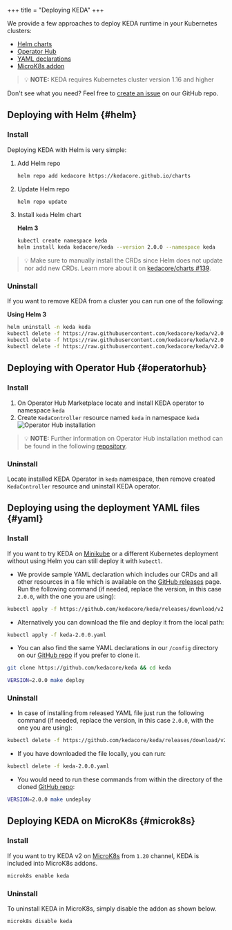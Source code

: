 +++
title = "Deploying KEDA"
+++

We provide a few approaches to deploy KEDA runtime in your Kubernetes clusters:

- [Helm charts](#helm)
- [Operator Hub](#operatorhub)
- [YAML declarations](#yaml)
- [MicroK8s addon](#microk8s)

> 💡 **NOTE:** KEDA requires Kubernetes cluster version 1.16 and higher

Don't see what you need? Feel free to [create an issue](https://github.com/kedacore/keda/issues/new) on our GitHub repo.

## Deploying with Helm {#helm}

### Install

Deploying KEDA with Helm is very simple:

1. Add Helm repo

    ```sh
    helm repo add kedacore https://kedacore.github.io/charts
    ```

2. Update Helm repo

    ```sh
    helm repo update
    ```

3. Install `keda` Helm chart

    **Helm 3**

    ```sh
    kubectl create namespace keda
    helm install keda kedacore/keda --version 2.0.0 --namespace keda
    ```

> 💡 Make sure to manually install the CRDs since Helm does not update nor add new CRDs.
> Learn more about it on [kedacore/charts #139](https://github.com/kedacore/charts/issues/139).

### Uninstall

If you want to remove KEDA from a cluster you can run one of the following:

**Using Helm 3**

```sh
helm uninstall -n keda keda
kubectl delete -f https://raw.githubusercontent.com/kedacore/keda/v2.0.0/config/crd/bases/keda.sh_scaledobjects.yaml
kubectl delete -f https://raw.githubusercontent.com/kedacore/keda/v2.0.0/config/crd/bases/keda.sh_scaledjobs.yaml
kubectl delete -f https://raw.githubusercontent.com/kedacore/keda/v2.0.0/config/crd/bases/keda.sh_triggerauthentications.yaml
```

## Deploying with Operator Hub {#operatorhub}

### Install

1. On Operator Hub Marketplace locate and install KEDA operator to namespace `keda`
2. Create `KedaController` resource named `keda` in namespace `keda`
![Operator Hub installation](https://raw.githubusercontent.com/kedacore/keda-olm-operator/main/images/keda-olm-install.gif)
> 💡 **NOTE:** Further information on Operator Hub installation method can be found in the following [repository](https://github.com/kedacore/keda-olm-operator).

### Uninstall

Locate installed KEDA Operator in `keda` namespace, then remove created `KedaController` resource and uninstall KEDA operator.

## Deploying using the deployment YAML files {#yaml}

### Install

If you want to try KEDA on [Minikube](https://minikube.sigs.k8s.io) or a different Kubernetes deployment without using Helm you can still deploy it with `kubectl`.

- We provide sample YAML declaration which includes our CRDs and all other resources in a file which is available on the [GitHub releases](https://github.com/kedacore/keda/releases) page.
Run the following command (if needed, replace the version, in this case `2.0.0`, with the one you are using):

```sh
kubectl apply -f https://github.com/kedacore/keda/releases/download/v2.0.0/keda-2.0.0.yaml
```

- Alternatively you can download the file and deploy it from the local path:
```sh
kubectl apply -f keda-2.0.0.yaml
```

- You can also find the same YAML declarations in our `/config` directory on our [GitHub repo](https://github.com/kedacore/keda) if you prefer to clone it.

```sh
git clone https://github.com/kedacore/keda && cd keda

VERSION=2.0.0 make deploy
```

### Uninstall

- In case of installing from released YAML file just run the following command (if needed, replace the version, in this case `2.0.0`, with the one you are using):

```sh
kubectl delete -f https://github.com/kedacore/keda/releases/download/v2.0.0/keda-2.0.0.yaml
```

- If you have downloaded the file locally, you can run:

```sh
kubectl delete -f keda-2.0.0.yaml
```

- You would need to run these commands from within the directory of the cloned [GitHub repo](https://github.com/kedacore/keda):

```sh
VERSION=2.0.0 make undeploy
```

## Deploying KEDA on MicroK8s {#microk8s}

### Install

If you want to try KEDA v2 on [MicroK8s](https://microk8s.io/) from `1.20` channel, KEDA is included into MicroK8s addons.

```sh
microk8s enable keda
```

### Uninstall

To uninstall KEDA in MicroK8s, simply disable the addon as shown below.

```sh
microk8s disable keda
```